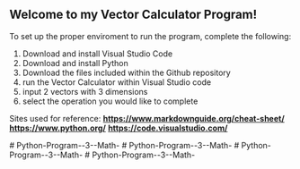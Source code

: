 ## Welcome to my Vector Calculator Program!
To set up the proper enviroment to run the program, complete the following:
1. Download and install Visual Studio Code
2. Download and install Python
3. Download the files included within the Github repository
4. run the Vector Calculator within Visual Studio code
5. input 2 vectors with 3 dimensions
6. select the operation you would like to complete

Sites used for reference:
**https://www.markdownguide.org/cheat-sheet/**
**https://www.python.org/**
**https://code.visualstudio.com/**

#   P y t h o n - P r o g r a m - - 3 - - M a t h -  
 #   P y t h o n - P r o g r a m - - 3 - - M a t h -  
 #   P y t h o n - P r o g r a m - - 3 - - M a t h -  
 #   P y t h o n - P r o g r a m - - 3 - - M a t h -  
 